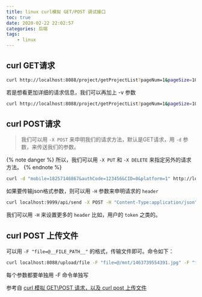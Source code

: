 ```yaml
---
title: linux curl模拟 GET/POST 调试接口
toc: true
date: 2020-02-22 22:02:57
categories: 后端
tags:
    - linux
---
```




## curl GET请求

```bash
curl http://localhost:8088/project/getProjectList?pageNum=1&pageSize=10
```

若是想看更加详细的请求信息，我们可以再加上 -v 参数

```bash
curl http://localhost:8088/project/getProjectList?pageNum=1&pageSize=10 -v
```



## curl POST请求

>   我们可以用 `-X POST` 来申明我们的请求方法，默认是GET请求，用 `-d` 参数，来传送我们的参数。

{% note danger %}
所以，我们可以用 `-X PUT` 和 `-X DELETE` 来指定另外的请求方法。
{% endnote %}

```bash
curl -d "mobile=18257146867&authCode=123456&CID=0&platform=1" http://localhost:8088/login/loginByAuthCode
```



如果要传输json格式参数，则可以用 `-H` 参数来申明请求的 `header`

```bash
curl localhost:9999/api/send -X POST -H "Content-Type:application/json" -d '"username":"xiaotang","content":"hello world"'
```



我们可以用 `-H` 来设置更多的 `header` 比如，用户的 `token` 之类的。



## curl POST 上传文件

可以用 `-F "file=@__FILE_PATH__"` 的格式，传输文件即可。命令如下：

```bash
curl localhost:8088/upload/file -F "file=@/mnt/1463739554391.jpg" -F "fileType=2" -F "location=杭州"
```

每个参数都要单独用 -F 命令单独写



参考自 [curl 模拟 GET\POST 请求，以及 curl post 上传文件](https://blog.csdn.net/FungLeo/article/details/80703365) 